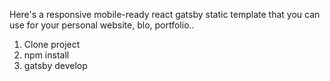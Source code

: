 Here's a responsive mobile-ready react gatsby static template that you can use for your personal website, blo, portfolio..

1. Clone project
2. npm install
3. gatsby develop
